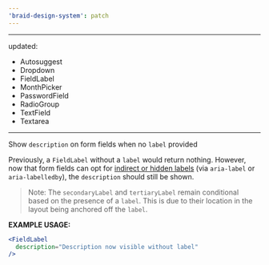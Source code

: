 ```yaml
---
'braid-design-system': patch
---
```


---
updated:
  - Autosuggest
  - Dropdown
  - FieldLabel
  - MonthPicker
  - PasswordField
  - RadioGroup
  - TextField
  - Textarea
---

Show `description` on form fields when no `label` provided

Previously, a `FieldLabel` without a `label` would return nothing. However, now that form fields can opt for [indirect or hidden labels] (via `aria-label` or `aria-labelledby`), the `description` should still be shown.

> Note: The `secondaryLabel` and `tertiaryLabel` remain conditional based on the presence of a `label`. This is due to their location in the layout being anchored off the `label`.

**EXAMPLE USAGE:**
```jsx
<FieldLabel
  description="Description now visible without label"
/>
```

[indirect or hidden labels]: https://seek-oss.github.io/braid-design-system/components/TextField#indirect-or-hidden-field-labels
